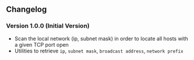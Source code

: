 ## Changelog

### Version 1.0.0 (Initial Version)

- Scan the local network (ip, subnet mask) in order to locate all hosts with a given TCP port open
- Utilities to retrieve `ip`, `subnet mask`, `broadcast address`, `network prefix`
